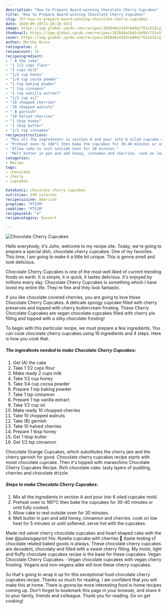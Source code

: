 ```yaml
---
description: "How to Prepare Award-winning Chocolate Cherry Cupcakes"
title: "How to Prepare Award-winning Chocolate Cherry Cupcakes"
slug: 767-how-to-prepare-award-winning-chocolate-cherry-cupcakes
date: 2020-09-10T11:28:19.937Z
image: https://img-global.cpcdn.com/recipes/102848a33d3cbd9d/751x532cq70/chocolate-cherry-cupcakes-recipe-main-photo.jpg
thumbnail: https://img-global.cpcdn.com/recipes/102848a33d3cbd9d/751x532cq70/chocolate-cherry-cupcakes-recipe-main-photo.jpg
cover: https://img-global.cpcdn.com/recipes/102848a33d3cbd9d/751x532cq70/chocolate-cherry-cupcakes-recipe-main-photo.jpg
author: Martha Burns
ratingvalue: 3
reviewcount: 15
recipeingredient:
- " A the cake"
- "1 1/2 cups flour"
- "2 cups milk"
- "1/2 cup honey"
- "1/4 cup cocoa powder"
- "1 tsp baking powder"
- "1 tsp cinnamon"
- "1 tsp vanilla extract"
- "1/2 cup oil"
- "10 chopped cherries"
- "10 chopped walnuts"
- " B garnish"
- "10 halved cherries"
- "1 tbsp honey"
- "1 tbsp butter"
- "1/2 tsp cinnamon"
recipeinstructions:
- "Mix all the ingredients in section A and pour into 6 oiled cupcake mold."
- "Preheat oven to 180°C then bake the cupcakes for 30-40 minutes or until fully cooked."
- "Allow cake to rest outside oven for 30 minutes."
- "Melt butter in pan and add honey, cinnamon and cherries. cook on low heat for 5 minutes or until softened. serve hot with the cupcakes."
categories:
- Recipe
tags:
- chocolate
- cherry
- cupcakes

katakunci: chocolate cherry cupcakes 
nutrition: 249 calories
recipecuisine: American
preptime: "PT37M"
cooktime: "PT52M"
recipeyield: "4"
recipecategory: Dessert

---
```



![Chocolate Cherry Cupcakes](https://img-global.cpcdn.com/recipes/102848a33d3cbd9d/751x532cq70/chocolate-cherry-cupcakes-recipe-main-photo.jpg)

Hello everybody, it's John, welcome to my recipe site. Today, we're going to prepare a special dish, chocolate cherry cupcakes. One of my favorites. This time, I am going to make it a little bit unique. This is gonna smell and look delicious.

Chocolate Cherry Cupcakes is one of the most well liked of current trending foods on earth. It is simple, it is quick, it tastes delicious. It's enjoyed by millions every day. Chocolate Cherry Cupcakes is something which I have loved my entire life. They're fine and they look fantastic.

If you like chocolate covered cherries, you are going to love these Chocolate Cherry Cupcakes. A delicate spongy cupcake filled with cherry preserves and topped with cherry buttercream frosting. These Cherry Chocolate Cupcakes are vegan chocolate cupcakes filled with cherry pie filling and topped with a silky chocolate frosting!


To begin with this particular recipe, we must prepare a few ingredients. You can cook chocolate cherry cupcakes using 16 ingredients and 4 steps. Here is how you cook that.

<!--inarticleads1-->

##### The ingredients needed to make Chocolate Cherry Cupcakes:

1. Get  (A) the cake
1. Take 1 1/2 cups flour
1. Make ready 2 cups milk
1. Take 1/2 cup honey
1. Take 1/4 cup cocoa powder
1. Prepare 1 tsp baking powder
1. Take 1 tsp cinnamon
1. Prepare 1 tsp vanilla extract
1. Take 1/2 cup oil
1. Make ready 10 chopped cherries
1. Take 10 chopped walnuts
1. Take  (B) garnish
1. Take 10 halved cherries
1. Prepare 1 tbsp honey
1. Get 1 tbsp butter
1. Get 1/2 tsp cinnamon


Chocolate Orange Cupcakes, which substitutes the cherry jam and the cherry garnish for good. Chocolate cherry cupcakes recipe starts with moist chocolate cupcake. Then it&#39;s topped with maraschino Chocolate Cherry Cupcakes Recipe. Rich chocolate cake. tasty layers of pudding, cherries and chocolate drizzle. 

<!--inarticleads2-->

##### Steps to make Chocolate Cherry Cupcakes:

1. Mix all the ingredients in section A and pour into 6 oiled cupcake mold.
1. Preheat oven to 180°C then bake the cupcakes for 30-40 minutes or until fully cooked.
1. Allow cake to rest outside oven for 30 minutes.
1. Melt butter in pan and add honey, cinnamon and cherries. cook on low heat for 5 minutes or until softened. serve hot with the cupcakes.


Made red velvet cherry chocolate cupcakes and heart shaped cake with the bae @judasisgayriot His: Nutella cupcake with cherries 🍒 (taste testing of chocolate related baked goods is always. These chocolate cherry cupcakes are decadent, chocolaty and filled with a sweet cherry filling. My moist, light and fluffy chocolate cupcakes recipe is the base for these cupcakes. Vegan Chocolate Cherry Cupcakes - Vegan chocolate cupcakes with vegan cherry frosting. Vegans and non-vegans alike will love these cherry cupcakes. 

So that's going to wrap it up for this exceptional food chocolate cherry cupcakes recipe. Thanks so much for reading. I am confident that you will make this at home. There is gonna be more interesting food in home recipes coming up. Don't forget to bookmark this page in your browser, and share it to your family, friends and colleague. Thank you for reading. Go on get cooking!
